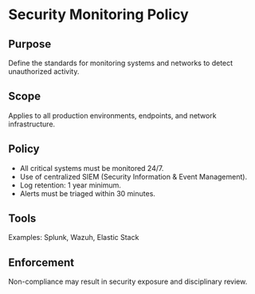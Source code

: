 # Security Monitoring Policy

## Purpose
Define the standards for monitoring systems and networks to detect unauthorized activity.

## Scope
Applies to all production environments, endpoints, and network infrastructure.

## Policy
- All critical systems must be monitored 24/7.
- Use of centralized SIEM (Security Information & Event Management).
- Log retention: 1 year minimum.
- Alerts must be triaged within 30 minutes.

## Tools
Examples: Splunk, Wazuh, Elastic Stack

## Enforcement
Non-compliance may result in security exposure and disciplinary review.
